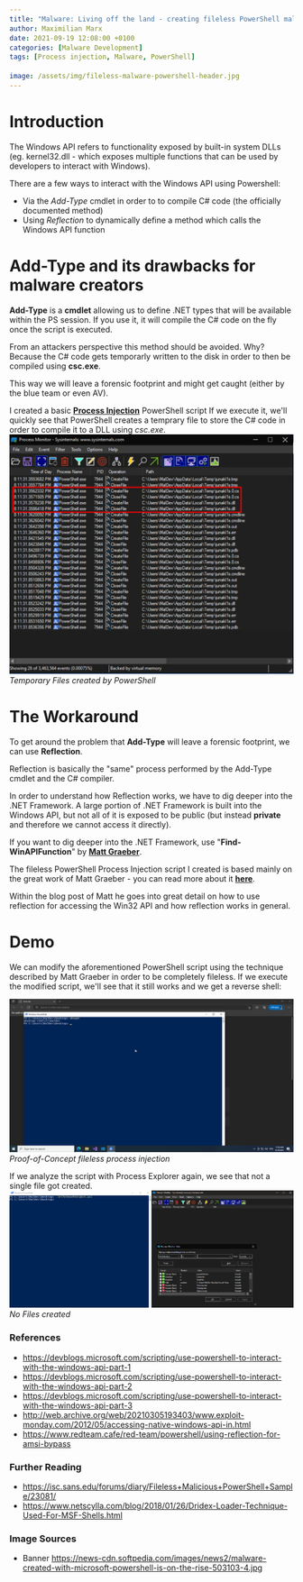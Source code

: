 ```yaml
---
title: "Malware: Living off the land - creating fileless PowerShell malware"
author: Maximilian Marx
date: 2021-09-19 12:08:00 +0100
categories: [Malware Development]
tags: [Process injection, Malware, PowerShell]

image: /assets/img/fileless-malware-powershell-header.jpg
---
```


# Introduction

The Windows API refers to functionality exposed by built-in system DLLs (eg. kernel32.dll - which exposes multiple functions that can be used by developers to interact with Windows).

There are a few ways to interact with the Windows API using Powershell:
- Via the *Add-Type* cmdlet in order to to compile C# code (the officially documented method)
- Using *Reflection* to dynamically define a method which calls the Windows API function

# Add-Type and its drawbacks for malware creators

**Add-Type** is a **cmdlet** allowing us to define .NET types that will be available within the PS session.
If you use it, it will compile the C# code on the fly once the script is executed.

From an attackers perspective this method should be avoided.
Why? Because the C# code gets temporarly written to the disk in order to then be compiled using **csc.exe**.

This way we will leave a forensic footprint and might get caught (either by the blue team or even AV).

I created a basic [**Process Injection**](https://github.com/maximilianmarx/shellcode-injection/blob/main/PSInject.ps1) PowerShell script
If we execute it, we'll quickly see that PowerShell creates a temprary file to store the C# code in order to compile it to a DLL using *csc.exe*.
![img-description](/assets/img/fileless-pe-createfile.png)_Temporary Files created by PowerShell_

# The Workaround

To get around the problem that **Add-Type** will leave a forensic footprint, we can use **Reflection**.

Reflection is basically the "same" process performed by the Add-Type cmdlet and the C# compiler.

In order to understand how Reflection works, we have to dig deeper into the .NET Framework.
A large portion of .NET Framework is built into the Windows API, but not all of it is exposed to be public (but instead **private** and therefore we cannot access it directly).

If you want to dig deeper into the .NET Framework, use "**Find-WinAPIFunction**" by [**Matt Graeber**](https://github.com/maximilianmarx/dailies/blob/main/Find-WinAPIFunction.ps1).

The fileless PowerShell Process Injection script I created is based mainly on the great work of Matt Graeber - you can read more about it [**here**](http://web.archive.org/web/20210305193403/www.exploit-monday.com/2012/05/accessing-native-windows-api-in.html).

Within the blog post of Matt he goes into great detail on how to use reflection for accessing the Win32 API and how reflection works in general.

# Demo

We can modify the aforementioned PowerShell script using the technique described by Matt Graeber in order to be completely fileless.
If we execute the modified script, we'll see that it still works and we get a reverse shell:

![img-description](/assets/img/fileless-demonstration.gif)_Proof-of-Concept fileless process injection_

If we analyze the script with Process Explorer again, we see that not a single file got created.
![img-description](/assets/img/fileless-pe-nocreate.png)_No Files created_

### References
- <https://devblogs.microsoft.com/scripting/use-powershell-to-interact-with-the-windows-api-part-1>
- <https://devblogs.microsoft.com/scripting/use-powershell-to-interact-with-the-windows-api-part-2>
- <https://devblogs.microsoft.com/scripting/use-powershell-to-interact-with-the-windows-api-part-3>
- <http://web.archive.org/web/20210305193403/www.exploit-monday.com/2012/05/accessing-native-windows-api-in.html>
- <https://www.redteam.cafe/red-team/powershell/using-reflection-for-amsi-bypass>

### Further Reading
- <https://isc.sans.edu/forums/diary/Fileless+Malicious+PowerShell+Sample/23081/>
- <https://www.netscylla.com/blog/2018/01/26/Dridex-Loader-Technique-Used-For-MSF-Shells.html>

### Image Sources
- Banner <https://news-cdn.softpedia.com/images/news2/malware-created-with-microsoft-powershell-is-on-the-rise-503103-4.jpg>